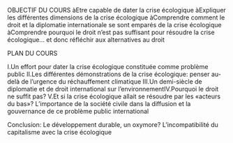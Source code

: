 OBJECTIF DU COURS
àEtre capable de dater la crise écologique
àExpliquer les différentes dimensions de la crise écologique
àComprendre comment le droit et la diplomatie internationale se sont emparés de la crise écologique
àComprendre pourquoi le droit n’est pas suffisant pour résoudre la crise écologique... et donc réfléchir aux alternatives au droit

PLAN DU COURS

I.Un effort pour dater la crise écologique constituée comme problème public
II.Les différentes démonstrations de la crise écologique: penser au-delà de l’urgence du réchauffement climatique
III.Un demi-siècle de diplomatie et de droit international sur l’environnementIV.Pourquoi le droit ne suffit pas?
V.Et si la crise écologique allait se résoudre par les «acteurs du bas»? L’importance de la société civile dans la diffusion et la gouvernance de ce problème public international

Conclusion: Le développement durable, un oxymore? L’incompatibilité du capitalisme avec la crise écologique